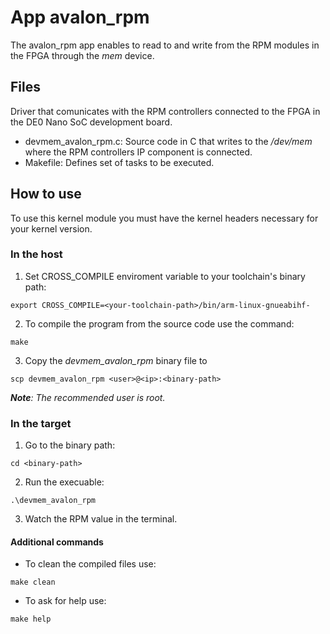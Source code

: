 # App avalon_rpm
The avalon_rpm app enables to read to and write from the RPM modules in the FPGA through the *mem* device.

## Files
Driver that comunicates with the RPM controllers connected to the FPGA in the DE0 Nano SoC development board.

* devmem_avalon_rpm.c: Source code in C that writes to the */dev/mem* where the RPM controllers IP component is connected.
* Makefile: Defines set of tasks to be executed.

## How to use
To use this kernel module you must have the kernel headers necessary for your kernel version.

### In the host
1. Set CROSS_COMPILE enviroment variable to your toolchain's binary path:

`export CROSS_COMPILE=<your-toolchain-path>/bin/arm-linux-gnueabihf-`

2. To compile the program from the source code use the command:

`make`

3. Copy the *devmem_avalon_rpm* binary file to 

`scp devmem_avalon_rpm <user>@<ip>:<binary-path>`

***Note**: The recommended user is root.*

### In the target
1. Go to the binary path:

`cd <binary-path>`

2. Run the execuable:

`.\devmem_avalon_rpm`

3. Watch the RPM value in the terminal.

#### Additional commands
* To clean the compiled files use:

`make clean`

* To ask for help use:

`make help`